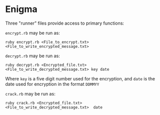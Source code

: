 # Enigma

Three "runner" files provide access to primary functions:  

`encrypt.rb` may be run as:  

```
ruby encrypt.rb <File_to_encrypt.txt> <File_to_write_encrypted_message.txt>  
```  

`decrypt.rb` may be run as:
```
ruby decrypt.rb <Encrypted_file.txt> <File_to_write_decrypted_message.txt> key date
```

Where `key` is a five digit number used for the encryption, and `date` is the date used for encryption in the format `DDMMYY`  

`crack.rb` may be run as:
```
ruby crack.rb <Encrypted_file.txt> <File_to_write_decrypted_message.txt>  date
```
